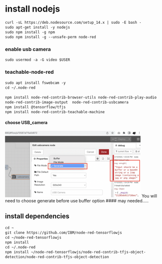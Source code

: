 # install nodejs
```
curl -sL https://deb.nodesource.com/setup_14.x | sudo -E bash -
sudo apt-get install -y nodejs
sudo npm install -g npm 
sudo npm install -g --unsafe-perm node-red

```


### enable usb camera
```
sudo usermod -a -G video $USER

```

### teachable-node-red
```
sudo apt install fswebcam -y
cd ~/.node-red

npm install node-red-contrib-browser-utils node-red-contrib-play-audio node-red-contrib-image-output  node-red-contrib-usbcamera  
npm install @tensorflow/tfjs 
npm install node-red-contrib-teachable-machine
```

#### choose USB_camera
<img src="usb_camera.png" width="448">
You will need to choose generate before use buffer option
#### may needed.....

## install dependencies
```
cd ~
git clone https://github.com/IBM/node-red-tensorflowjs
cd ~/node-red-tensorflowjs
npm install
cd ~/.node-red
npm install ~/node-red-tensorflowjs/node-red-contrib-tfjs-object-detection/node-red-contrib-tfjs-object-detection

